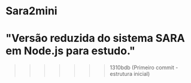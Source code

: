 # Sara2mini

"Versão reduzida do sistema SARA em Node.js para estudo."
=======
>>>>>>> 1310bdb (Primeiro commit - estrutura inicial)
